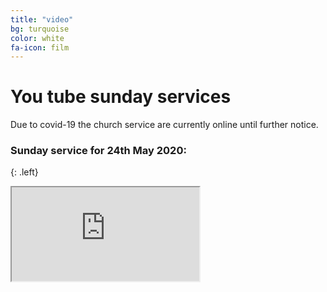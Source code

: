 ```yaml
---
title: "video"
bg: turquoise
color: white
fa-icon: film
---
```


# You tube sunday services
Due to covid-19 the church service are currently online until further notice.

### Sunday service for 24th May 2020:
{: .left}

<div class="icontain"><iframe src="https://www.youtube.com/watch?v=M11c66sJR48" allowfullscreen></iframe></div>
